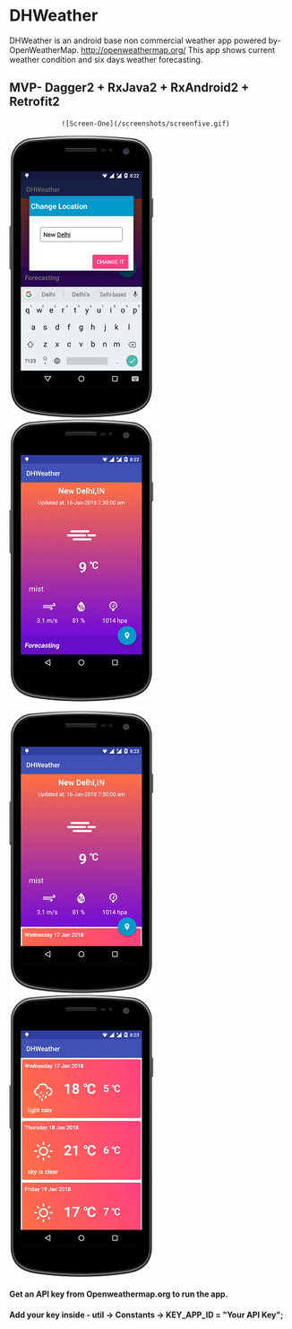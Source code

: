# DHWeather
DHWeather is an android base non commercial weather app powered by- OpenWeatherMap. http://openweathermap.org/
This app shows current weather condition and six days weather forecasting.

## MVP- Dagger2 + RxJava2 + RxAndroid2 + Retrofit2

                 ![Screen-One](/screenshots/screenfive.gif)

   ![Screen-Two](/screenshots/screenone.png)         ![Screen-Three](/screenshots/screentwo.png)

   ![Screen-Four](/screenshots/screenthree.png)      ![Screen-Five](/screenshots/screenfour.png)


#### Get an API key from Openweathermap.org to run the app.

#### Add your key inside - util -> Constants -> KEY_APP_ID = "Your API Key";